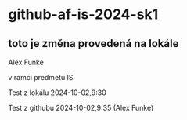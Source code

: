 # github-af-is-2024-sk1
## toto je změna provedená na lokále

Alex Funke

v ramci predmetu IS

Test z lokálu 2024-10-02,9:30

Test z githubu 2024-10-02,9:35 (Alex Funke)
